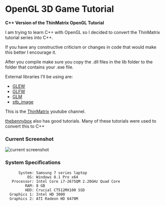 # OpenGL 3D Game Tutorial
**C++ Version of the ThinMatrix OpenGL Tutorial**

I am trying to learn C++ with OpenGL so I decided to convert the ThinMatrix tutorial series into C++.

If you have any constructive criticism or changes in code that would make this better I encourage it.

After you compile make sure you copy the .dll files in the lib folder to the folder that contains your .exe file.

External libraries I'll be using are:
- [GLEW](http://glew.sourceforge.net/)
- [GLFW](http://www.glfw.org/)
- [GLM](http://glm.g-truc.net/0.9.6/index.html)
- [stb_image](https://github.com/nothings/stb)

This is the [ThinMatrix](https://www.youtube.com/user/ThinMatrix) youtube channel.

[thebennybox](https://www.youtube.com/user/thebennybox) also has good tutorials. Many of these tutorials were used to convert this to C++

### Current Screenshot ###
![current screenshot](http://i61.tinypic.com/ej7sc4.jpg)

### System Specifications ###
          System: Samsung 7 series laptop
              OS: Windows 8.1 Pro x64
       Processor: Intel Core i7-2675QM 2.20GHz Quad Core
             RAM: 8 GB
             HDD: Crucial CT512MX100 SSD
      Graphics 1: Intel HD 3000
      Graphics 2: ATI Radeon HD 6470M
